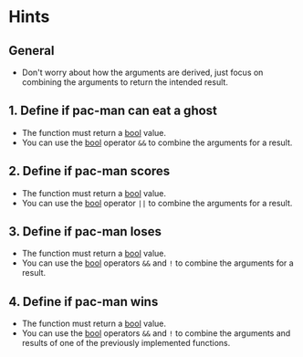 # Hints

## General

- Don't worry about how the arguments are derived, just focus on combining the arguments to return the intended result.

## 1. Define if pac-man can eat a ghost

- The function must return a [bool][bool] value.
- You can use the [bool][bool] operator `&&` to combine the arguments for a result.

## 2. Define if pac-man scores

- The function must return a [bool][bool] value.
- You can use the [bool][bool] operator `||` to combine the arguments for a result.

## 3. Define if pac-man loses

- The function must return a [bool][bool] value.
- You can use the [bool][bool] operators `&&` and `!` to combine the arguments for a result.

## 4. Define if pac-man wins

- The function must return a [bool][bool] value.
- You can use the [bool][bool] operators `&&` and `!` to combine the arguments and results of one of the previously implemented functions.

[bool]: https://gleam.run/book/tour/bools.html